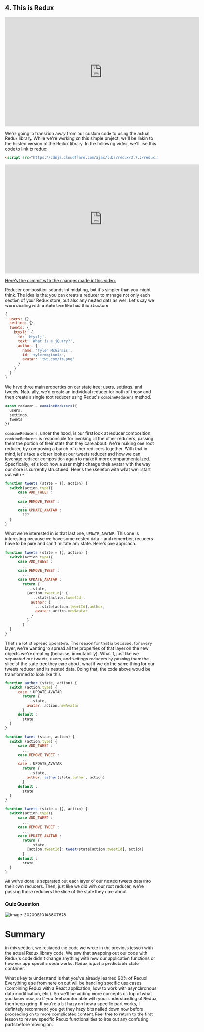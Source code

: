 ## 4. This is Redux

<iframe allowfullscreen="1" allow="accelerometer; autoplay; encrypted-media; gyroscope; picture-in-picture" title="YouTube video player" src="https://www.youtube.com/embed/06YeYJkrGaw?showinfo=0&amp;rel=0&amp;autohide=1&amp;vq=hd720&amp;hl=en-us&amp;cc_load_policy=0&amp;enablejsapi=1&amp;origin=https%3A%2F%2Fclassroom.udacity.com&amp;widgetid=109" id="widget110" width="640" height="360" frameborder="0"></iframe>



We're going to transition away from our custom code to using the actual Redux library. While we're working on this simple project, we'll be linkin to the hosted version of the Redux library. In the following video, we'll  use this code to link to redux:

```html
<script src="https://cdnjs.cloudflare.com/ajax/libs/redux/3.7.2/redux.min.js"></script>
```



<iframe allowfullscreen="1" allow="accelerometer; autoplay; encrypted-media; gyroscope; picture-in-picture" title="YouTube video player" src="https://www.youtube.com/embed/Sg482OZsFzM?showinfo=0&amp;rel=0&amp;autohide=1&amp;vq=hd720&amp;hl=en-us&amp;cc_load_policy=0&amp;enablejsapi=1&amp;origin=https%3A%2F%2Fclassroom.udacity.com&amp;widgetid=111" id="widget112" width="640" height="360" frameborder="0"></iframe>



[Here's the commit with the changes made in this video.](https://github.com/udacity/reactnd-redux-todos-goals/commit/d4975c2245e6d590f637e0873d30ae8d6454e372)

Reducer composition sounds intimidating, but it's simpler than you might think. The idea is that you can create a reducer to manage not only each  section of your Redux store, but also any nested data as well. Let's say we were dealing with a state tree like had this structure

```js
{
  users: {},
  setting: {},
  tweets: {
    btyxlj: {
      id: 'btyxlj',
      text: 'What is a jQuery?',
      author: {
        name: 'Tyler McGinnis',
        id: 'tylermcginnis',
        avatar: 'twt.com/tm.png'
      }   
    }
  }  
}
```

We have three main properties on our state tree: users, settings, and tweets. Naturally, we'd create an individual reducer for both of those  and then create a single root reducer using Redux's `combineReducers` method.

```js
const reducer = combineReducers({
  users,
  settings,
  tweets
})
```

`combineReducers`, under the hood, is our first look at reducer composition. `combineReducers` is responsible for invoking all the other reducers, passing them the  portion of their state that they care about. We're making one root  reducer, by composing a bunch of other reducers together. With that in  mind, let's take a closer look at our tweets reducer and how we can  leverage reducer composition again to make it more compartmentalized.  Specifically, let's look how a user might change their avatar with the  way our store is currently structured. Here's the skeleton with what  we'll start out with -

```js
function tweets (state = {}, action) {
  switch(action.type){
      case ADD_TWEET :
        ...
      case REMOVE_TWEET :
        ...
      case UPDATE_AVATAR :
        ???
  }
}
```

What we're interested in is that last one, `UPDATE_AVATAR`. This one is interesting because we have some nested data - and  remember, reducers have to be pure and can't mutate any state. Here's  one approach.

```js
function tweets (state = {}, action) {
  switch(action.type){
      case ADD_TWEET :
        ...
      case REMOVE_TWEET :
        ...
      case UPDATE_AVATAR :
        return {
          ...state,
          [action.tweetId]: {
            ...state[action.tweetId],
            author: {
              ...state[action.tweetId].author,
              avatar: action.newAvatar 
            }
          }
        }
  }
}
```

That's a lot of spread operators. The reason for that is because, for every layer, we're wanting to spread all the properties of that layer  on the new objects we're creating (because, immutability). What if, just like we separated our tweets, users, and settings reducers by passing  them the slice of the state tree they care about, what if we do the same thing for our tweets reducer and its nested data. Doing that, the code above would be transformed to look like this

```js
function author (state, action) {
  switch (action.type) {
      case : UPDATE_AVATAR
        return {
          ...state,
          avatar: action.newAvatar
        }
      default :
        state
  }
}

function tweet (state, action) {
  switch (action.type) {
      case ADD_TWEET :
        ...
      case REMOVE_TWEET :
        ...
      case : UPDATE_AVATAR
        return {
          ...state,
          author: author(state.author, action)
        }
      default :
        state
  }
}

function tweets (state = {}, action) {
  switch(action.type){
      case ADD_TWEET :
        ...
      case REMOVE_TWEET :
        ...
      case UPDATE_AVATAR :
        return {
          ...state,
          [action.tweetId]: tweet(state[action.tweetId], action)
        }
      default :
        state
  }
}
```

All we've done is separated out each layer of our nested tweets data  into their own reducers. Then, just like we did with our root reducer,  we're passing those reducers the slice of the state they care about.



### Quiz Question

![image-20200510103807678](C:\Users\14144\AppData\Roaming\Typora\typora-user-images\image-20200510103807678.png)

# Summary

In this section, we replaced the code we wrote in the previous lesson with the actual Redux library code. We saw that swapping out our code  with Redux's code didn't change anything with how our application  functions or how our app-specific code works. Redux is *just* a predictable state container.

What's key to understand is that you've already learned 90% of Redux! Everything else from here on out will be handling specific use cases  (combining Redux with a React application, how to work with asynchronous data modification, etc.). So we'll be adding more concepts on top of  what you know now, so if you feel comfortable with your understanding of Redux, then keep going. If you're a bit hazy on how a specific part  works, I definitely recommend you get they hazy bits nailed down now  before proceeding on to more complicated content. Feel free to return to the first lesson to review specific Redux functionalities to iron out  any confusing parts before moving on.
